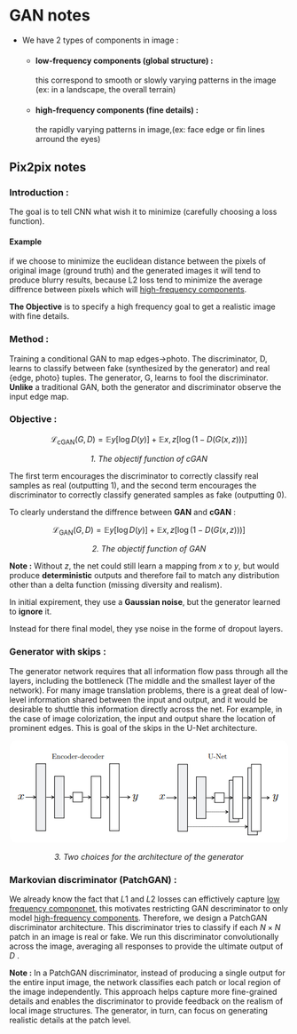 # GAN notes
- We have 2 types of components in image :
    - ####  low-frequency components (global structure) : 
         <p>this correspond to smooth or slowly varying patterns in the image (ex: in a landscape, the overall terrain) 
    
    - #### high-frequency components (fine details) :
        <p>the rapidly varying patterns in image,(ex: face edge or fin lines arround the eyes)
    
## Pix2pix notes
### Introduction :
The goal is to tell CNN what wish it to minimize (carefully choosing a loss function).

 
#### Example
if we choose to minimize the euclidean distance between the pixels of original image (ground truth) and the generated images it will tend to produce blurry results, because L2 loss tend to minimize the average diffrence between pixels which will [high-frequency components](#high-frequency-components-fine-details).

**The Objective** is to specify a high frequency goal to get a realistic image with fine details.

### Method :

Training a conditional GAN to map edges→photo. The
discriminator, D, learns to classify between fake (synthesized by
the generator) and real {edge, photo} tuples. The generator, G,
learns to fool the discriminator. **Unlike** a traditional GAN,
both the generator and discriminator observe the input edge map.

### Objective :

$$\mathcal{L}_{\text{cGAN}}(G, D) = \mathbb{E}{y}\left[\log D(y)\right] + \mathbb{E}{x,z}\left[\log\left(1 - D\left(G\left(x, z\right)\right)\right)\right] $$
*<p align='center'>1. The objectif function of cGAN</p>*

The first term encourages the discriminator to correctly classify real samples as real (outputting 1), and the second term encourages the discriminator to correctly classify generated samples as fake (outputting 0).

To clearly understand the diffrence between **GAN** and **cGAN** :

$$\mathcal{L}_{\text{GAN}}\left(G, D\right) = \mathbb{E}{y}\left[\log D\left(y\right)\right] + \mathbb{E}{x,z}\left[\log\left(1 - D\left(G\left(x, z\right)\right)\right)\right]$$
*<p align='center'>2. The objectif function of GAN </p>*



**Note :**
Without $z$, the net could still learn a mapping from $x$ to $y$, but would produce **deterministic** outputs and therefore fail to match any distribution other than a delta function (missing diversity and realism).

In initial expirement, they use a **Gaussian noise**, but the generator learned to **ignore** it.

Instead for there final model, they yse noise in the forme of dropout layers.

### Generator with skips :
The generator network requires that all information flow pass through all the layers, including the bottleneck (The middle and the smallest layer of the network). For many image translation problems, there is a great deal of low-level information shared between the input and output, and it would be desirable to shuttle this information directly across the net. For example, in the case of image colorization, the input and output share the location of prominent edges. This is goal of the skips in the U-Net architecture.
<p align='center'>
<a href="url">
<img src="images/u-net.png" height="auto" width="auto"  style="border-radius:10px">
</a>
</p>

*<p align='center'>3. Two choices for the architecture of the generator </p>*

### Markovian discriminator (PatchGAN) :
We already know the fact that $L1$ and $L2$ losses can effictively capture [low frequency compononet](#low-frequency-components-global-structure), this motivates restricting GAN descriminator to only model [high-frequency components](#high-frequency-components-fine-details). Therefore, we design a PatchGAN discriminator architecture. This discriminator tries to classify if each $N × N$ patch in an image is real or fake. We run this discriminator convolutionally across the image, averaging all responses to provide the ultimate output of $D$ .

**Note :**
In a PatchGAN discriminator, instead of producing a single output for the entire input image, the network classifies each patch or local region of the image independently. This approach helps capture more fine-grained details and enables the discriminator to provide feedback on the realism of local image structures. The generator, in turn, can focus on generating realistic details at the patch level.